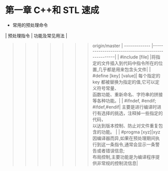 # 第一章 C++和 STL 速成

* 常用的预处理命令

| 预处理指令     | 功能及常见用法                                        |
>>>>>>> origin/master
| -------------   |---------------------------------------------------|
| #include [file]  |将指定的文件插入到代码中指令所在的位置,几乎都是用来包含头文件|
| #define [key] [value]| 每个指定的 key 都被替换为指定的值,它可以定义符号常量、<br>函数功能、重新命名、字符串的拼接等各种功能。|
| #ifndef, #endif; #ifdef,#endif| 主要是进行编译时进行有选择的挑选，注释掉一些指定的代码，<br>以达到版本控制、防止对文件重复包含的功能。 |
| #progma [xyz]|xyz因编译器而异,如果在预处理期间执行到这一条指令,通常会显示一条警告或者错误信息;<br>布局控制,主要功能是为编译程序提供非常规的控制流信息|
